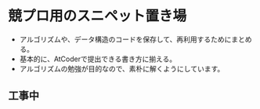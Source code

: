 # 競プロ用のスニペット置き場

* アルゴリズムや、データ構造のコードを保存して、再利用するためにまとめる。
* 基本的に、AtCoderで提出できる書き方に揃える。
* アルゴリズムの勉強が目的なので、素朴に解くようにしています。

## 工事中
